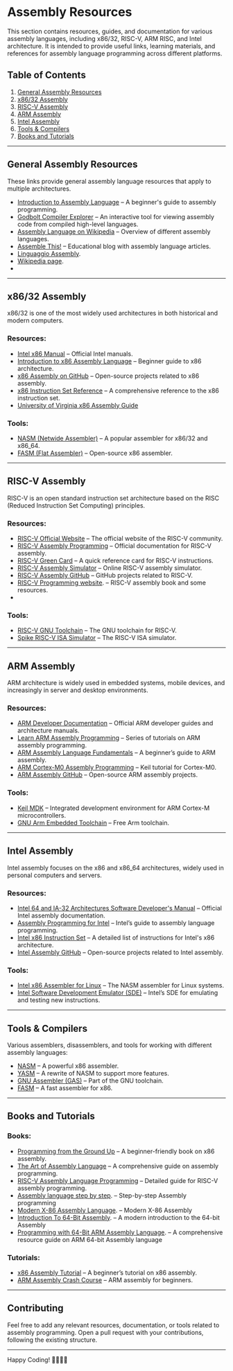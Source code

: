 # Assembly Resources

This section contains resources, guides, and documentation for various assembly languages, including x86/32, RISC-V, ARM RISC, and Intel architecture. It is intended to provide useful links, learning materials, and references for assembly language programming across different platforms.

## Table of Contents
1. [General Assembly Resources](#general-assembly-resources)
2. [x86/32 Assembly](#x86-32-assembly)
3. [RISC-V Assembly](#risc-v-assembly)
4. [ARM Assembly](#arm-assembly)
5. [Intel Assembly](#intel-assembly)
6. [Tools & Compilers](#tools--compilers)
7. [Books and Tutorials](#books-and-tutorials)

---

## General Assembly Resources

These links provide general assembly language resources that apply to multiple architectures.

- [Introduction to Assembly Language](https://www.tutorialspoint.com/assembly_programming/index.htm) – A beginner's guide to assembly programming.
- [Godbolt Compiler Explorer](https://godbolt.org/) – An interactive tool for viewing assembly code from compiled high-level languages.
- [Assembly Language on Wikipedia](https://en.wikipedia.org/wiki/Assembly_language) – Overview of different assembly languages.
- [Assemble This!](https://assemble-this.com/) – Educational blog with assembly language articles.
- [Linguaggio Assembly](https://it.wikipedia.org/wiki/Linguaggio_assembly).
- [Wikipedia page](https://en.wikipedia.org/wiki/Assembly_language).
- 

---

## x86/32 Assembly

x86/32 is one of the most widely used architectures in both historical and modern computers.

### Resources:
- [Intel x86 Manual](https://www.intel.com/content/www/us/en/developer/articles/technical/intel-sdm.html) – Official Intel manuals.
- [Introduction to x86 Assembly Language](https://cs.lmu.edu/~ray/notes/x86assembly/) – Beginner guide to x86 architecture.
- [x86 Assembly on GitHub](https://github.com/search?q=x86+assembly) – Open-source projects related to x86 assembly.
- [x86 Instruction Set Reference](https://www.felixcloutier.com/x86/) – A comprehensive reference to the x86 instruction set.
- [University of Virginia x86 Assembly Guide](https://www.cs.virginia.edu/~evans/cs216/guides/x86.html)
### Tools:
- [NASM (Netwide Assembler)](https://nasm.us/) – A popular assembler for x86/32 and x86_64.
- [FASM (Flat Assembler)](https://flatassembler.net/) – Open-source x86 assembler.

---

## RISC-V Assembly

RISC-V is an open standard instruction set architecture based on the RISC (Reduced Instruction Set Computing) principles.

### Resources:
- [RISC-V Official Website](https://riscv.org/) – The official website of the RISC-V community.
- [RISC-V Assembly Programming](https://riscv.org/learn/assembly/) – Official documentation for RISC-V assembly.
- [RISC-V Green Card](https://inst.eecs.berkeley.edu/~cs61c/fa19/riscvcard.pdf) – A quick reference card for RISC-V instructions.
- [RISC-V Assembly Simulator](https://riscvasm.lucasteske.dev/) – Online RISC-V assembly simulator.
- [RISC-V Assembly GitHub](https://github.com/search?q=risc-v+assembly) – GitHub projects related to RISC-V.
- [RISC-V Programming website](https://riscv-programming.org/). – RISC-V assembly book and some resources.
- 

### Tools:
- [RISC-V GNU Toolchain](https://github.com/riscv-collab/riscv-gnu-toolchain) – The GNU toolchain for RISC-V.
- [Spike RISC-V ISA Simulator](https://github.com/riscv-software-src/riscv-isa-sim) – The RISC-V ISA simulator.

---

## ARM Assembly

ARM architecture is widely used in embedded systems, mobile devices, and increasingly in server and desktop environments.

### Resources:
- [ARM Developer Documentation](https://developer.arm.com/documentation) – Official ARM developer guides and architecture manuals.
- [Learn ARM Assembly Programming](https://azeria-labs.com/writing-arm-assembly-part-1/) – Series of tutorials on ARM assembly programming.
- [ARM Assembly Language Fundamentals](https://cs.brown.edu/courses/cs033/docs/ARM_Assembly_v6.pdf) – A beginner’s guide to ARM assembly.
- [ARM Cortex-M0 Assembly Programming](https://www.keil.com/appnotes/docs/apnt_235.asp) – Keil tutorial for Cortex-M0.
- [ARM Assembly GitHub](https://github.com/search?q=arm+assembly) – Open-source ARM assembly projects.

### Tools:
- [Keil MDK](https://www.keil.com/) – Integrated development environment for ARM Cortex-M microcontrollers.
- [GNU Arm Embedded Toolchain](https://developer.arm.com/tools-and-software/open-source-software/developer-tools/gnu-toolchain/gnu-rm) – Free Arm toolchain.

---

## Intel Assembly

Intel assembly focuses on the x86 and x86_64 architectures, widely used in personal computers and servers.

### Resources:
- [Intel 64 and IA-32 Architectures Software Developer's Manual](https://software.intel.com/content/www/us/en/develop/articles/intel-sdm.html) – Official Intel assembly documentation.
- [Assembly Programming for Intel](https://software.intel.com/en-us/articles/introduction-to-x64-assembly) – Intel’s guide to assembly language programming.
- [Intel x86 Instruction Set](https://c9x.me/x86/) – A detailed list of instructions for Intel's x86 architecture.
- [Intel Assembly GitHub](https://github.com/search?q=intel+assembly) – Open-source projects related to Intel assembly.

### Tools:
- [Intel x86 Assembler for Linux](https://www.nasm.us/) – The NASM assembler for Linux systems.
- [Intel Software Development Emulator (SDE)](https://software.intel.com/content/www/us/en/develop/articles/intel-software-development-emulator.html) – Intel’s SDE for emulating and testing new instructions.

---

## Tools & Compilers

Various assemblers, disassemblers, and tools for working with different assembly languages:

- [NASM](https://nasm.us/) – A powerful x86 assembler.
- [YASM](http://yasm.tortall.net/) – A rewrite of NASM to support more features.
- [GNU Assembler (GAS)](https://www.gnu.org/software/binutils/) – Part of the GNU toolchain.
- [FASM](https://flatassembler.net/) – A fast assembler for x86.

---

## Books and Tutorials

### Books:
- [Programming from the Ground Up](https://savannah.nongnu.org/projects/pgubook/) – A beginner-friendly book on x86 assembly.
- [The Art of Assembly Language](https://www.ic.unicamp.br/~pannain/mc404/aulas/pdfs/artofasm.pdf) – A comprehensive guide on assembly programming.
- [RISC-V Assembly Language Programming](https://riscv.org/wp-content/uploads/2019/03/riscv_assembly_language_programming.pdf) – Detailed guide for RISC-V assembly programming.
- [Assembly language step by step](https://www.amazon.com/Assembly-Language-Step-Step-Third/dp/0470497025). – Step-by-step Assembly programming
- [Modern X-86 Assembly Language](https://www.amazon.it/Modern-X86-Assembly-Language-Programming/dp/1484200659). – Modern X-86 Assembly 
- [Introduction To 64-Bit Assembly](https://www.amazon.it/Introduction-Bit-Assembly-Programming-Linux/dp/1484921909/ref=sr_1_1?__mk_it_IT=%C3%85M%C3%85%C5%BD%C3%95%C3%91&crid=34TPYTGA1GD68&dib=eyJ2IjoiMSJ9.CXI9TibUBAEqq0c-iau5Bg.kWwwSGyFSZnSzThy3VBEmYeg2G-rmTOoqs1wLbD0hO4&dib_tag=se&keywords=%E2%80%9CIntroduction+to+64+Bit+Assembly+Programming+for+Linux+and+OS+X&qid=1725810067&s=books&sprefix=introduction+to+64+bit+assembly+programming+for+linux+and+os+x%2Cstripbooks%2C188&sr=1-1). – A modern introduction to the 64-bit Assembly
- [Programming with 64-Bit ARM Assembly Language](https://www.amazon.it/Programming-64-Bit-ARM-Assembly-Language-ebook/dp/B0881Z2VJG/ref=sr_1_1?__mk_it_IT=%C3%85M%C3%85%C5%BD%C3%95%C3%91&crid=BJIBMLXXYBQF&dib=eyJ2IjoiMSJ9.YdtDtxH-iwuRMKtuFhMqAQ.A4O90SpxrFBesd1Ooxcykh5BBII2TZ3eHDpa27EetjY&dib_tag=se&keywords=%E2%80%9CProgramming+with+64-Bit+ARM+Assembly+Language%E2%80%9D+by+Stephen+Smith&qid=1725810254&s=books&sprefix=programming+with+64-bit+arm+assembly+language+by+stephen+smith%2Cstripbooks%2C641&sr=1-1). – A comprehensive resource guide on ARM 64-bit   Assembly language

  
### Tutorials:
- [x86 Assembly Tutorial](https://cs.brown.edu/courses/cs033/docs/guides/x64_cheatsheet.pdf) – A beginner’s tutorial on x86 assembly.
- [ARM Assembly Crash Course](https://azeria-labs.com/writing-arm-assembly-part-1/) – ARM assembly for beginners.

---

## Contributing

Feel free to add any relevant resources, documentation, or tools related to assembly programming. Open a pull request with your contributions, following the existing structure.

---

Happy Coding! 👨‍💻👩‍💻
